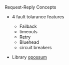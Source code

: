 Request-Reply Concepts

- 4 fault tolarance features

  - Failback
  - timeouts
  - Retry
  - Bluehead
  - circuit breakers

- Library
  [opossum](https://www.npmjs.com/package/opossum)
